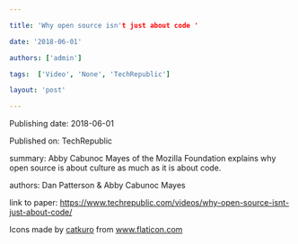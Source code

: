 ---
title: 'Why open source isn't just about code '
date: '2018-06-01'
authors: ['admin']
tags:  ['Video', 'None', 'TechRepublic']
layout: 'post'
---
Publishing date: 2018-06-01

Published on: TechRepublic

summary: Abby Cabunoc Mayes of the Mozilla Foundation explains why open source is about culture as much as it is about code.

authors: Dan Patterson & Abby Cabunoc Mayes

link to paper: https://www.techrepublic.com/videos/why-open-source-isnt-just-about-code/

Icons made by <a href="https://www.flaticon.com/free-icon/bookshelves_3576884" title="catkuro">catkuro</a> from <a href="https://www.flaticon.com/" title="Flaticon"> www.flaticon.com</a>